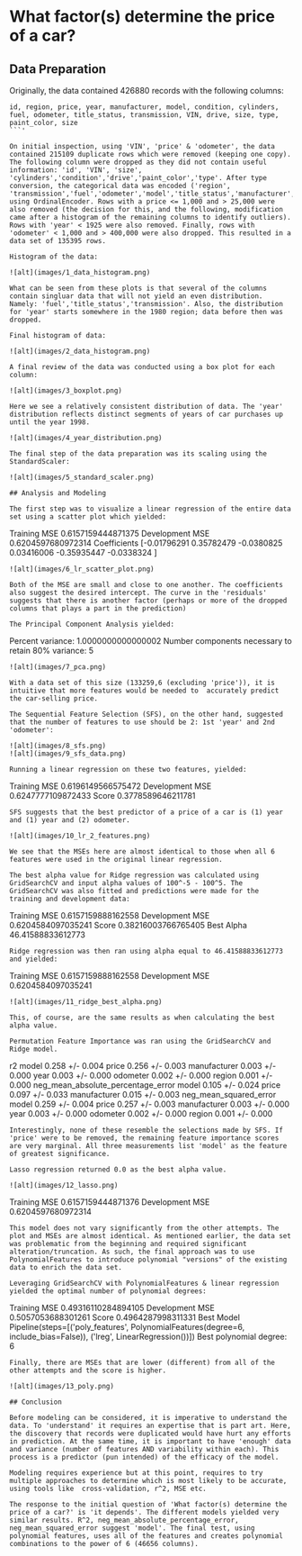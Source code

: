 # What factor(s) determine the price of a car?

## Data Preparation

Originally, the data contained 426880 records with the following columns:

```
id, region, price, year, manufacturer, model, condition, cylinders, fuel, odometer, title_status, transmission, VIN, drive, size, type, paint_color, size
```'

On initial inspection, using 'VIN', 'price' & 'odometer', the data contained 215109 duplicate rows which were removed (keeping one copy). The following column were dropped as they did not contain useful information: 'id', 'VIN', 'size', 'cylinders','condition','drive','paint_color','type'. After type conversion, the categorical data was encoded ('region', 'transmission','fuel','odometer','model','title_status','manufacturer','state') using OrdinalEncoder. Rows with a price <= 1,000 and > 25,000 were also removed (the decision for this, and the following, modification came after a histogram of the remaining columns to identify outliers). Rows with 'year' < 1925 were also removed. Finally, rows with 'odometer' < 1,000 and > 400,000 were also dropped. This resulted in a data set of 135395 rows.

Histogram of the data:

![alt](images/1_data_histogram.png)

What can be seen from these plots is that several of the columns contain singluar data that will not yield an even distribution. Namely: 'fuel','title_status','transmission'. Also, the distribution for 'year' starts somewhere in the 1980 region; data before then was dropped.

Final histogram of data:

![alt](images/2_data_histogram.png)

A final review of the data was conducted using a box plot for each column:

![alt](images/3_boxplot.png)

Here we see a relatively consistent distribution of data. The 'year' distribution reflects distinct segments of years of car purchases up until the year 1998.

![alt](images/4_year_distribution.png)

The final step of the data preparation was its scaling using the StandardScaler:

![alt](images/5_standard_scaler.png)

## Analysis and Modeling

The first step was to visualize a linear regression of the entire data set using a scatter plot which yielded:
```
Training MSE 0.6157159444871375 Development MSE 0.6204597680972314
Coefficients [-0.01796291  0.35782479 -0.0380825   0.03416006 -0.35935447 -0.0338324 ]
```
![alt](images/6_lr_scatter_plot.png)

Both of the MSE are small and close to one another. The coefficients also suggest the desired intercept. The curve in the 'residuals' suggests that there is another factor (perhaps or more of the dropped columns that plays a part in the prediction)

The Principal Component Analysis yielded:
```
Percent variance: 1.0000000000000002
Number components necessary to retain 80% variance: 5
```
![alt](images/7_pca.png)

With a data set of this size (133259,6 (excluding 'price')), it is intuitive that more features would be needed to  accurately predict the car-selling price.

The Sequential Feature Selection (SFS), on the other hand, suggested that the number of features to use should be 2: 1st 'year' and 2nd 'odometer':

![alt](images/8_sfs.png)
![alt](images/9_sfs_data.png)

Running a linear regression on these two features, yielded:
```
Training MSE 0.6196149566575472 Development MSE 0.6247777109872433
Score 0.3778589646211781
```
SFS suggests that the best predictor of a price of a car is (1) year and (1) year and (2) odometer.

![alt](images/10_lr_2_features.png)

We see that the MSEs here are almost identical to those when all 6 features were used in the original linear regression.

The best alpha value for Ridge regression was calculated using GridSearchCV and input alpha values of 100^-5 - 100^5. The GridSearchCV was also fitted and predictions were made for the training and development data:
```
Training MSE 0.6157159888162558 Development MSE 0.6204584097035241
Score 0.38216003766765405 Best Alpha 46.41588833612773
```
Ridge regression was then ran using alpha equal to 46.41588833612773 and yielded:
```
Training MSE 0.6157159888162558 Development MSE 0.6204584097035241
```
![alt](images/11_ridge_best_alpha.png)

This, of course, are the same results as when calculating the best alpha value.

Permutation Feature Importance was ran using the GridSearchCV and Ridge model.
```
r2
    model         0.258 +/- 0.004
    price         0.256 +/- 0.003
    manufacturer  0.003 +/- 0.000
    year          0.003 +/- 0.000
    odometer      0.002 +/- 0.000
    region        0.001 +/- 0.000
neg_mean_absolute_percentage_error
    model         0.105 +/- 0.024
    price         0.097 +/- 0.033
    manufacturer  0.015 +/- 0.003
neg_mean_squared_error
    model         0.259 +/- 0.004
    price         0.257 +/- 0.003
    manufacturer  0.003 +/- 0.000
    year          0.003 +/- 0.000
    odometer      0.002 +/- 0.000
    region        0.001 +/- 0.000
```
Interestingly, none of these resemble the selections made by SFS. If 'price' were to be removed, the remaining feature importance scores are very marginal. All three measurements list 'model' as the feature of greatest significance.

Lasso regression returned 0.0 as the best alpha value.

![alt](images/12_lasso.png)
```
Training MSE 0.6157159444871376 Development MSE 0.6204597680972314
```
This model does not vary significantly from the other attempts. The plot and MSEs are almost identical. As mentioned earlier, the data set was problematic from the beginning and required significant alteration/truncation. As such, the final approach was to use PolynomialFeatures to introduce polynomial "versions" of the existing data to enrich the data set.

Leveraging GridSearchCV with PolynomialFeatures & linear regression yielded the optimal number of polynomial degrees:
```
Training MSE 0.49316110284894105 Development MSE 0.5057053688301261
Score 0.4964287998311331
Best Model Pipeline(steps=[('poly_features',
                 PolynomialFeatures(degree=6, include_bias=False)),
                ('lreg', LinearRegression())])
Best polynomial degree: 6
```
Finally, there are MSEs that are lower (different) from all of the other attempts and the score is higher.

![alt](images/13_poly.png)

## Conclusion

Before modeling can be considered, it is imperative to understand the data. To 'understand' it requires an expertise that is part art. Here, the discovery that records were duplicated would have hurt any efforts in prediction. At the same time, it is important to have 'enough' data and variance (number of features AND variability within each). This process is a predictor (pun intended) of the efficacy of the model.

Modeling requires experience but at this point, requires to try multiple approaches to determine which is most likely to be accurate, using tools like  cross-validation, r^2, MSE etc.

The response to the initial question of 'What factor(s) determine the price of a car?' is 'it depends'. The different models yielded very similar results. R^2, neg_mean_absolute_percentage_error, neg_mean_squared_error suggest 'model'. The final test, using polynomial features, uses all of the features and creates polynomial combinations to the power of 6 (46656 columns).